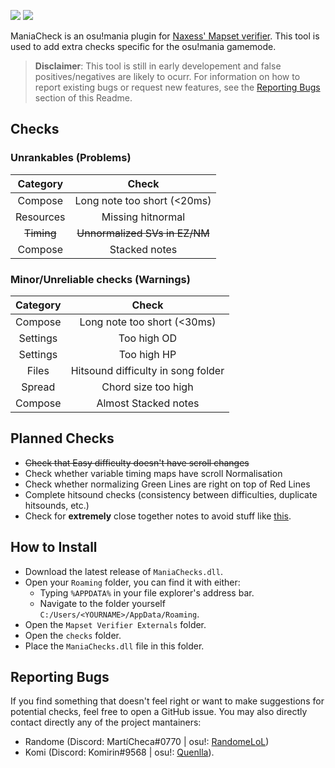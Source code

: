 ![](https://i.imgur.com/uWTpvxK.png)
![](https://i.imgur.com/2uwVyDO.gif)

ManiaCheck is an osu!mania plugin for [Naxess' Mapset verifier](https://github.com/Naxesss/MapsetVerifier). This tool is used to add extra checks specific for the osu!mania gamemode. 

> **Disclaimer**: This tool is still in early developement and false positives/negatives are likely to ocurr. For information on how to report existing bugs or request new features, see the [Reporting Bugs](#reporting-bugs) section of this Readme.

## Checks

### Unrankables (Problems)
|  Category |            Check            |
|:---------:|:---------------------------:|
| Compose   | Long note too short (<20ms) |
| Resources | Missing hitnormal           |
| ~~Timing~~    | ~~Unnormalized SVs in EZ/NM~~   |
| Compose   | Stacked notes               |

### Minor/Unreliable checks (Warnings)

| Category |                Check               |
|:--------:|:----------------------------------:|
| Compose  | Long note too short (<30ms)        |
| Settings | Too high OD                        |
| Settings | Too high HP                        |
| Files    | Hitsound difficulty in song folder |
| Spread   | Chord size too high                |
| Compose  | Almost Stacked notes               |


## Planned Checks

- ~~Check that Easy difficulty doesn't have scroll changes~~
- Check whether variable timing maps have scroll Normalisation
- Check whether normalizing Green Lines are right on top of Red Lines
- Complete hitsound checks (consistency between difficulties, duplicate hitsounds, etc.)
- Check for **extremely** close together notes to avoid stuff like [this](https://cdn.discordapp.com/attachments/808360583669874688/996761548536156281/unknown.png).

## How to Install

- Download the latest release of `ManiaChecks.dll`.
- Open your `Roaming` folder, you can find it with either:
  - Typing `%APPDATA%` in your file explorer's address bar.
  - Navigate to the folder yourself `C:/Users/<YOURNAME>/AppData/Roaming`.
- Open the `Mapset Verifier Externals` folder.
- Open the `checks` folder.
- Place the `ManiaChecks.dll` file in this folder.

## Reporting Bugs

If you find something that doesn't feel right or want to make suggestions for potential checks, feel free to open a GitHub issue. You may also directly contact directly any of the project mantainers:
- Randome (Discord: MartíCheca#0770 | osu!: [RandomeLoL](https://osu.ppy.sh/users/7080063)) 
- Komi (Discord: Komirin#9568 | osu!: [Quenlla](https://web.whatsapp.com/)).
